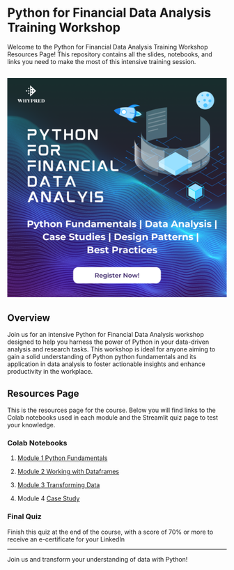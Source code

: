 # Python for Financial Data Analysis Training Workshop

Welcome to the Python for Financial Data Analysis Training Workshop Resources Page! This repository contains all the slides, notebooks, and links you need to make the most of this intensive training session.

## ![Workshop Banner](./banner.png)

## Overview

Join us for an intensive Python for Financial Data Analysis workshop designed to help you harness the power of Python in your data-driven analysis and research tasks. This workshop is ideal for anyone aiming to gain a solid understanding of Python python fundamentals and its application in data analysis to foster actionable insights and enhance productivity in the workplace.

## Resources Page

This is the resources page for the course. Below you will find links to the Colab notebooks used in each module and the Streamlit quiz page to test your knowledge.

### Colab Notebooks
1. [Module 1 Python Fundamentals](https://colab.research.google.com/drive/1L_vHfGY5nu4gYStQ7r6QiOwwnsUH3kVo?usp=sharing)

2. [Module 2 Working with Dataframes](https://colab.research.google.com/drive/1hfuC2GoSk-7s31rutV05ars0JEJw-eqw?usp=sharing)

3. [Module 3 Transforming Data](https://colab.research.google.com/drive/1M-FvaF8SSoAAgMYxpkorNAcwUojH9Gz7?usp=sharing)

4. Module 4 [Case Study](https://colab.research.google.com/drive/10RbUo7KAdEuY_hPxNn_BIaEaQIwIGxed?usp=sharing)

### Final Quiz
Finish this quiz at the end of the course, with a score of 70% or more to receive an e-certificate for your LinkedIn 

---

Join us and transform your understanding of data with Python!
